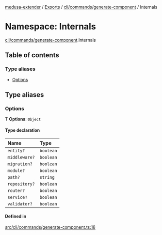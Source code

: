 [medusa-extender](../README.md) / [Exports](../modules.md) / [cli/commands/generate-component](cli_commands_generate_component.md) / Internals

# Namespace: Internals

[cli/commands/generate-component](cli_commands_generate_component.md).Internals

## Table of contents

### Type aliases

- [Options](cli_commands_generate_component.Internals.md#options)

## Type aliases

### Options

Ƭ **Options**: `Object`

#### Type declaration

| Name | Type |
| :------ | :------ |
| `entity?` | `boolean` |
| `middleware?` | `boolean` |
| `migration?` | `boolean` |
| `module?` | `boolean` |
| `path?` | `string` |
| `repository?` | `boolean` |
| `router?` | `boolean` |
| `service?` | `boolean` |
| `validator?` | `boolean` |

#### Defined in

[src/cli/commands/generate-component.ts:18](https://github.com/adrien2p/medusa-extender/blob/30feff3/src/cli/commands/generate-component.ts#L18)
